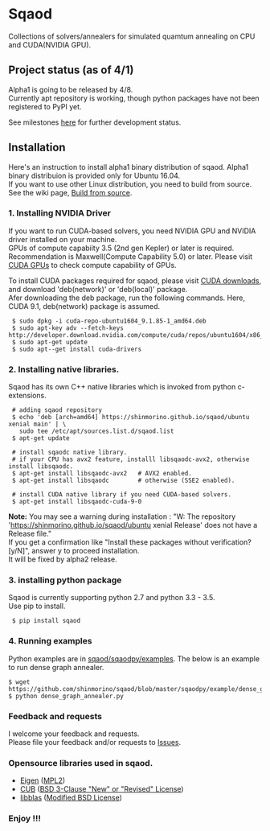 # Sqaod

Collections of solvers/annealers for simulated quamtum annealing on CPU and CUDA(NVIDIA GPU).

## Project status (as of 4/1)
Alpha1 is going to be released by 4/8.<BR>
Currently apt repository is working, though python packages have not been registered to PyPI yet.<BR>

See milestones [here](https://github.com/shinmorino/sqaod/milestones?direction=asc&sort=due_date&state=open) for further development status.

## Installation  
Here's an instruction to install alpha1 binary distribution of sqaod.  Alpha1 binary distribuion is provided only for Ubuntu 16.04.<BR>
If you want to use other Linux distribution, you need to build from source. See the wiki page, [Build from source](https://github.com/shinmorino/sqaod/wiki/Build-from-source).


### 1. Installing NVIDIA Driver<BR>
If you want to run CUDA-based solvers, you need NVIDIA GPU and NVIDIA driver installed on your machine.<BR>
GPUs of compute capabiity 3.5 (2nd gen Kepler) or later is required. Recommendation is Maxwell(Compute Capability 5.0) or later.  Please visit [CUDA GPUs](https://developer.nvidia.com/cuda-gpus) to check compute capability of GPUs.

To install CUDA packages required for sqaod, please visit [CUDA downloads](https://developer.nvidia.com/cuda-downloads), and download 'deb(network)' or 'deb(local)' package.<BR>
Afer downloading the deb package, run the following commands.  Here, CUDA 9.1, deb(network) package is assumed.
~~~
 $ sudo dpkg -i cuda-repo-ubuntu1604_9.1.85-1_amd64.deb
 $ sudo apt-key adv --fetch-keys http://developer.download.nvidia.com/compute/cuda/repos/ubuntu1604/x86_64/7fa2af80.pub
 $ sudo apt-get update
 $ sudo apt--get install cuda-drivers
~~~

### 2. Installing native libraries.
Sqaod has its own C++ native libraries which is invoked from python c-extensions.

~~~
 # adding sqaod repository
 $ echo 'deb [arch=amd64] https://shinmorino.github.io/sqaod/ubuntu xenial main' | \
   sudo tee /etc/apt/sources.list.d/sqaod.list
 $ apt-get update

 # install sqaodc native library.
 # if your CPU has avx2 feature, installl libsqaodc-avx2, otherwise install libsqaodc.
 $ apt-get install libsqaodc-avx2   # AVX2 enabled.
 $ apt-get install libsqaodc        # otherwise (SSE2 enabled).
 
 # install CUDA native library if you need CUDA-based solvers.
 $ apt-get install libsqaodc-cuda-9-0
~~~

**Note:** You may see a warning during installation : "W: The repository 'https://shinmorino.github.io/sqaod/ubuntu xenial Release' does not have a Release file."<BR>
If you get a confirmation like "Install these packages without verification? [y/N]", answer y to proceed installation.<BR>
It will be fixed by alpha2 release.


### 3. installing python package

Sqaod is currently supporting python 2.7 and python 3.3 - 3.5.<BR>
Use pip to install.
~~~
 $ pip install sqaod
~~~


### 4. Running examples

Python examples are in [sqaod/sqaodpy/examples](https://github.com/shinmorino/sqaod/tree/master/sqaodpy/example).  The below is an example to run dense graph annealer.

~~~
$ wget https://github.com/shinmorino/sqaod/blob/master/sqaodpy/example/dense_graph_annealer.py
$ python dense_graph_annealer.py
~~~

### Feedback and requests
I welcome your feedback and requests.<BR>
Please file your feedback and/or requests to [Issues](https://github.com/shinmorino/sqaod/issues).<BR>

### Opensource libraries used in sqaod.

- [Eigen](http://eigen.tuxfamily.org/index.php?title=Main_Page) ([MPL2](https://www.mozilla.org/en-US/MPL/2.0/))
- [CUB](http://nvlabs.github.io/cub/) ([BSD 3-Clause "New" or "Revised" License](https://github.com/NVlabs/cub/blob/1.8.0/LICENSE.TXT))
- [libblas](https://packages.ubuntu.com/xenial/libblas3) ([Modified BSD License](http://www.netlib.org/lapack/LICENSE.txt))

### Enjoy !!!
